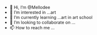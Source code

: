 - 👋 Hi, I’m @Mellodee
- 👀 I’m interested in ...art
- 🌱 I’m currently learning ...art in art school
- 💞️ I’m looking to collaborate on ...
- 📫 How to reach me ...

<!---
Mellodee/Mellodee is a ✨ special ✨ repository because its `README.md` (this file) appears on your GitHub profile.
You can click the Preview link to take a look at your changes.
--->
